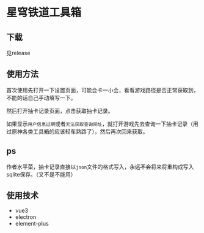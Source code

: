 # 星穹铁道工具箱

## 下载

见release

## 使用方法

首次使用先打开一下设置页面，可能会卡一小会，看看游戏路径是否正常获取到，不能的话自己手动填写一下。

然后打开抽卡记录页面，点击获取抽卡记录。

如果显示`用户信息过期`或者`无法获取查询网址`，就打开游戏先去查询一下抽卡记录（用过原神各类工具箱的应该轻车熟路了），然后再次回来获取。

## ps
作者水平菜，抽卡记录直接以`json`文件的格式写入，~~永远不会~~将来将重构成写入sqlite保存。（又不是不能用）

## 使用技术
* vue3
* electron
* element-plus


